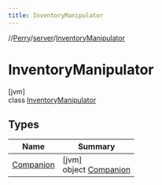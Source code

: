```yaml
---
title: InventoryManipulator
---
```

//[Perry](../../../index.html)/[server](../index.html)/[InventoryManipulator](index.html)



# InventoryManipulator



[jvm]\
class [InventoryManipulator](index.html)



## Types


| Name | Summary |
|---|---|
| [Companion](-companion/index.html) | [jvm]<br>object [Companion](-companion/index.html) |

